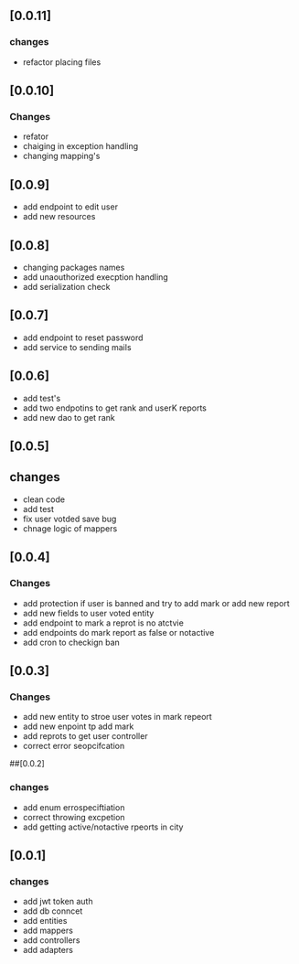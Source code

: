 
## [0.0.11]
### changes
- refactor placing files 


## [0.0.10]
### Changes
- refator
- chaiging in exception handling 
- changing mapping's


## [0.0.9]
- add endpoint to edit user 
- add new resources 

## [0.0.8]
- changing packages names 
- add unaouthorized  execption handling  
- add serialization check 

## [0.0.7]
- add endpoint to reset password 
- add service to sending mails 

## [0.0.6]
- add test's 
- add two endpotins to get rank and userK reports 
- add new dao to get rank 


## [0.0.5]
## changes 
- clean code 
- add test
- fix user votded save bug 
- chnage logic of mappers 


## [0.0.4]
### Changes
- add protection if user is banned and try to add mark or add new report 
- add new fields to user voted entity
- add endpoint to mark a reprot is no atctvie
- add endpoints do mark report as false or notactive
- add cron to checkign ban 

## [0.0.3]
### Changes 
- add new entity to stroe user votes in mark repeort
- add new enpoint tp add mark
- add reprots to get user controller 
- correct  error seopcifcation 


##[0.0.2]
### changes
- add enum errospeciftiation 
- correct throwing excpetion 
- add getting active/notactive rpeorts in city 


## [0.0.1]
### changes
- add jwt token auth 
- add db conncet
- add entities
- add mappers 
- add controllers 
- add adapters 